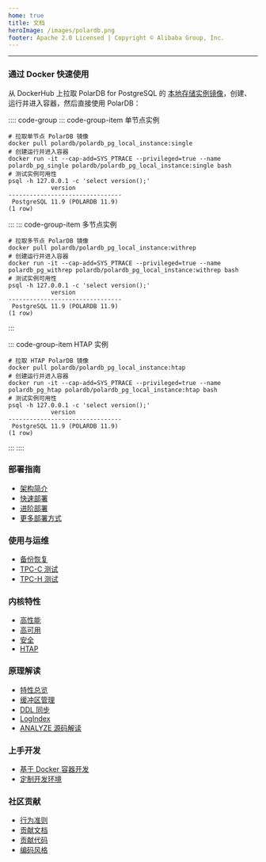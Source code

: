 ```yaml
---
home: true
title: 文档
heroImage: /images/polardb.png
footer: Apache 2.0 Licensed | Copyright © Alibaba Group, Inc.
---
```


---

### 通过 Docker 快速使用

从 DockerHub 上拉取 PolarDB for PostgreSQL 的 [本地存储实例镜像](https://hub.docker.com/r/polardb/polardb_pg_local_instance/tags)，创建、运行并进入容器，然后直接使用 PolarDB：

:::: code-group
::: code-group-item 单节点实例

```bash:no-line-numbers
# 拉取单节点 PolarDB 镜像
docker pull polardb/polardb_pg_local_instance:single
# 创建运行并进入容器
docker run -it --cap-add=SYS_PTRACE --privileged=true --name polardb_pg_single polardb/polardb_pg_local_instance:single bash
# 测试实例可用性
psql -h 127.0.0.1 -c 'select version();'
            version
--------------------------------
 PostgreSQL 11.9 (POLARDB 11.9)
(1 row)
```

:::
::: code-group-item 多节点实例

```bash:no-line-numbers
# 拉取多节点 PolarDB 镜像
docker pull polardb/polardb_pg_local_instance:withrep
# 创建运行并进入容器
docker run -it --cap-add=SYS_PTRACE --privileged=true --name polardb_pg_withrep polardb/polardb_pg_local_instance:withrep bash
# 测试实例可用性
psql -h 127.0.0.1 -c 'select version();'
            version
--------------------------------
 PostgreSQL 11.9 (POLARDB 11.9)
(1 row)
```

:::

::: code-group-item HTAP 实例

```bash:no-line-numbers
# 拉取 HTAP PolarDB 镜像
docker pull polardb/polardb_pg_local_instance:htap
# 创建运行并进入容器
docker run -it --cap-add=SYS_PTRACE --privileged=true --name polardb_pg_htap polardb/polardb_pg_local_instance:htap bash
# 测试实例可用性
psql -h 127.0.0.1 -c 'select version();'
            version
--------------------------------
 PostgreSQL 11.9 (POLARDB 11.9)
(1 row)
```

:::
::::

<div class="features">

  <div class="feature">
    <h3>部署指南</h3>
    <ul style="position: relative;z-index: 10;">
      <li><a href="./deploying/introduction.html">架构简介</a></li>
      <li><a href="./deploying/quick-start.html">快速部署</a></li>
      <li><a href="./deploying/deploy.html">进阶部署</a></li>
      <!-- <li><a href="./deploying/storage-aliyun-essd.html">存储设备的准备</a></li>
      <li><a href="./deploying/fs-pfs.html">文件系统的准备</a></li>
      <li><a href="./deploying/db-localfs.html">编译部署 PolarDB 内核</a></li> -->
      <li><a href="./deploying/deploy-stack.html">更多部署方式</a></li>
    </ul>
  </div>

  <div class="feature">
    <h3>使用与运维</h3>
    <ul style="position: relative;z-index: 10;">
      <li><a href="./operation/backup-and-restore.html">备份恢复</a></li>
      <li><a href="./operation/tpcc-test.html">TPC-C 测试</a></li>
      <li><a href="./operation/tpch-test.html">TPC-H 测试</a></li>
    </ul>
  </div>

  <div class="feature">
    <h3>内核特性</h3>
    <ul style="position: relative;z-index: 10;">
      <li><a href="./features/v11/performance/">高性能</a></li>
      <li><a href="./features/v11/availability/">高可用</a></li>
      <li><a href="./features/v11/security/">安全</a></li>
      <li><a href="./features/v11/htap/">HTAP</a></li>
    </ul>
  </div>

  <div class="feature">
    <h3>原理解读</h3>
    <ul style="position: relative;z-index: 10;">
      <li><a href="./theory/arch-overview.html">特性总览</a></li>
      <li><a href="./theory/buffer-management.html">缓冲区管理</a></li>
      <li><a href="./theory/ddl-synchronization.html">DDL 同步</a></li>
      <li><a href="./theory/logindex.html">LogIndex</a></li>
      <li><a href="./theory/analyze.html">ANALYZE 源码解读</a></li>
    </ul>
  </div>

  <div class="feature">
    <h3>上手开发</h3>
    <ul style="position: relative;z-index: 10;">
      <li><a href="./development/dev-on-docker.html">基于 Docker 容器开发</a></li>
      <li><a href="./development/customize-dev-env.html">定制开发环境</a></li>
    </ul>
  </div>

  <div class="feature">
    <h3>社区贡献</h3>
    <ul style="position: relative;z-index: 10;">
      <li><a href="./contributing/code-of-conduct.html">行为准则</a></li>
      <li><a href="./contributing/contributing-polardb-docs.html">贡献文档</a></li>
      <li><a href="./contributing/contributing-polardb-kernel.html">贡献代码</a></li>
      <li><a href="./contributing/coding-style">编码风格</a></li>
    </ul>
  </div>

</div>
